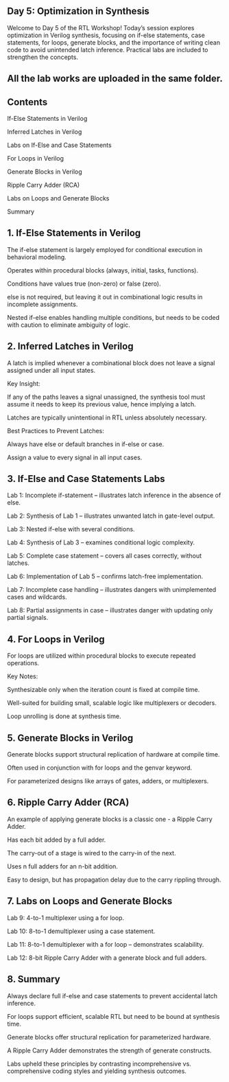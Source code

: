 ## Day 5: Optimization in Synthesis

Welcome to Day 5 of the RTL Workshop!
Today’s session explores optimization in Verilog synthesis, focusing on if-else statements, case statements, for loops, generate blocks, and the importance of writing clean code to avoid unintended latch inference. Practical labs are included to strengthen the concepts.

## All the lab works are uploaded in the same folder.
## Contents

If-Else Statements in Verilog

Inferred Latches in Verilog

Labs on If-Else and Case Statements

For Loops in Verilog

Generate Blocks in Verilog

Ripple Carry Adder (RCA)

Labs on Loops and Generate Blocks

Summary

## 1. If-Else Statements in Verilog

The if-else statement is largely employed for conditional execution in behavioral modeling.

Operates within procedural blocks (always, initial, tasks, functions).

Conditions have values true (non-zero) or false (zero).

else is not required, but leaving it out in combinational logic results in incomplete assignments.

Nested if-else enables handling multiple conditions, but needs to be coded with caution to eliminate ambiguity of logic.

## 2. Inferred Latches in Verilog

A latch is implied whenever a combinational block does not leave a signal assigned under all input states.

Key Insight:

If any of the paths leaves a signal unassigned, the synthesis tool must assume it needs to keep its previous value, hence implying a latch.

Latches are typically unintentional in RTL unless absolutely necessary.

Best Practices to Prevent Latches:

Always have else or default branches in if-else or case.

Assign a value to every signal in all input cases.

## 3. If-Else and Case Statements Labs

Lab 1: Incomplete if-statement – illustrates latch inference in the absence of else.

Lab 2: Synthesis of Lab 1 – illustrates unwanted latch in gate-level output.

Lab 3: Nested if-else with several conditions.

Lab 4: Synthesis of Lab 3 – examines conditional logic complexity.

Lab 5: Complete case statement – covers all cases correctly, without latches.

Lab 6: Implementation of Lab 5 – confirms latch-free implementation.

Lab 7: Incomplete case handling – illustrates dangers with unimplemented cases and wildcards.

Lab 8: Partial assignments in case – illustrates danger with updating only partial signals.

## 4. For Loops in Verilog

For loops are utilized within procedural blocks to execute repeated operations.

Key Notes:

Synthesizable only when the iteration count is fixed at compile time.

Well-suited for building small, scalable logic like multiplexers or decoders.

Loop unrolling is done at synthesis time.

## 5. Generate Blocks in Verilog

Generate blocks support structural replication of hardware at compile time.

Often used in conjunction with for loops and the genvar keyword.

For parameterized designs like arrays of gates, adders, or multiplexers.

## 6. Ripple Carry Adder (RCA)

An example of applying generate blocks is a classic one - a Ripple Carry Adder.

Has each bit added by a full adder.

The carry-out of a stage is wired to the carry-in of the next.

Uses n full adders for an n-bit addition.

Easy to design, but has propagation delay due to the carry rippling through.

## 7. Labs on Loops and Generate Blocks

Lab 9: 4-to-1 multiplexer using a for loop.

Lab 10: 8-to-1 demultiplexer using a case statement.

Lab 11: 8-to-1 demultiplexer with a for loop – demonstrates scalability.

Lab 12: 8-bit Ripple Carry Adder with a generate block and full adders.

## 8. Summary

Always declare full if-else and case statements to prevent accidental latch inference.

For loops support efficient, scalable RTL but need to be bound at synthesis time.

Generate blocks offer structural replication for parameterized hardware.

A Ripple Carry Adder demonstrates the strength of generate constructs.

Labs upheld these principles by contrasting incomprehensive vs. comprehensive coding styles and yielding synthesis outcomes.
